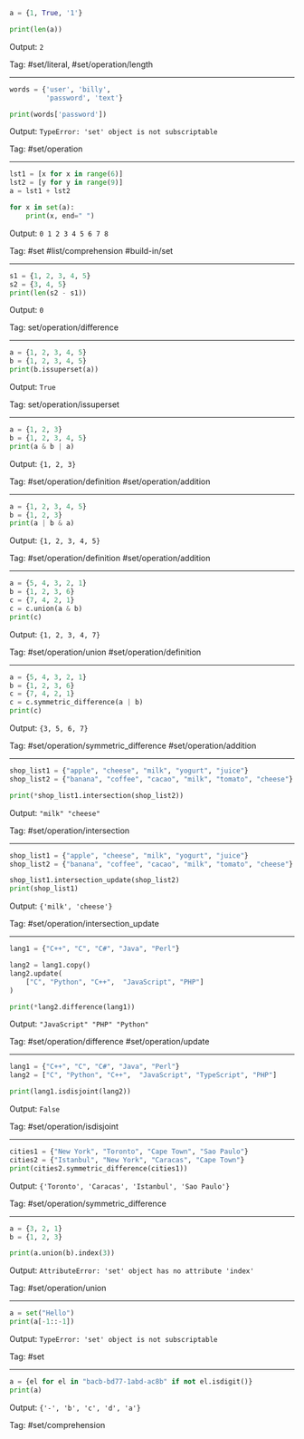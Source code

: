 ```python
a = {1, True, '1'}

print(len(a))
```
Output: `2`

Tag: #set/literal, #set/operation/length

---
```python
words = {'user', 'billy',
         'password', 'text'}

print(words['password'])
```
Output: `TypeError: 'set' object is not subscriptable`

Tag: #set/operation

---
```python
lst1 = [x for x in range(6)]
lst2 = [y for y in range(9)]
a = lst1 + lst2

for x in set(a):
    print(x, end=" ")
```
Output: `0 1 2 3 4 5 6 7 8`

Tag: #set #list/comprehension #build-in/set

---
```python
s1 = {1, 2, 3, 4, 5}
s2 = {3, 4, 5}
print(len(s2 - s1))
```
Output: `0`

Tag: set/operation/difference

---
```python
a = {1, 2, 3, 4, 5}
b = {1, 2, 3, 4, 5}
print(b.issuperset(a))
```
Output: `True`

Tag: set/operation/issuperset

---
```python
a = {1, 2, 3}
b = {1, 2, 3, 4, 5}
print(a & b | a)
```
Output: `{1, 2, 3}`

Tag: #set/operation/definition #set/operation/addition

---
```python
a = {1, 2, 3, 4, 5}
b = {1, 2, 3}
print(a | b & a)
```
Output: `{1, 2, 3, 4, 5}`

Tag: #set/operation/definition #set/operation/addition

---
```python
a = {5, 4, 3, 2, 1}
b = {1, 2, 3, 6}
c = {7, 4, 2, 1}
c = c.union(a & b)
print(c)
```
Output: `{1, 2, 3, 4, 7}`

Tag: #set/operation/union #set/operation/definition

---
```python
a = {5, 4, 3, 2, 1}
b = {1, 2, 3, 6}
c = {7, 4, 2, 1}
c = c.symmetric_difference(a | b)
print(c)
```
Output: `{3, 5, 6, 7}`

Tag: #set/operation/symmetric_difference #set/operation/addition

---
```python
shop_list1 = {"apple", "cheese", "milk", "yogurt", "juice"}
shop_list2 = {"banana", "coffee", "cacao", "milk", "tomato", "cheese"}

print(*shop_list1.intersection(shop_list2))
```
Output: `"milk" "cheese"`

Tag: #set/operation/intersection

---
```python
shop_list1 = {"apple", "cheese", "milk", "yogurt", "juice"}
shop_list2 = {"banana", "coffee", "cacao", "milk", "tomato", "cheese"}

shop_list1.intersection_update(shop_list2)
print(shop_list1)
```
Output: `{'milk', 'cheese'}`

Tag: #set/operation/intersection_update

---
```python
lang1 = {"C++", "C", "C#", "Java", "Perl"}

lang2 = lang1.copy()
lang2.update(
    ["C", "Python", "C++",  "JavaScript", "PHP"]
)

print(*lang2.difference(lang1))
```
Output: `"JavaScript" "PHP" "Python"`

Tag: #set/operation/difference #set/operation/update

---
```python
lang1 = {"C++", "C", "C#", "Java", "Perl"}
lang2 = ["C", "Python", "C++",  "JavaScript", "TypeScript", "PHP"]

print(lang1.isdisjoint(lang2))
```
Output: `False`

Tag: #set/operation/isdisjoint

---
```python
cities1 = {"New York", "Toronto", "Cape Town", "Sao Paulo"}
cities2 = {"Istanbul", "New York", "Caracas", "Cape Town"}
print(cities2.symmetric_difference(cities1))
```
Output: `{'Toronto', 'Caracas', 'Istanbul', 'Sao Paulo'}`

Tag: #set/operation/symmetric_difference

---
```python
a = {3, 2, 1}
b = {1, 2, 3}

print(a.union(b).index(3))
```
Output: `AttributeError: 'set' object has no attribute 'index'`

Tag: #set/operation/union 

---
```python
a = set("Hello")
print(a[-1::-1])
```
Output: `TypeError: 'set' object is not subscriptable`

Tag: #set

---
```python
a = {el for el in "bacb-bd77-1abd-ac8b" if not el.isdigit()}
print(a)
```
Output: `{'-', 'b', 'c', 'd', 'a'}`

Tag: #set/comprehension